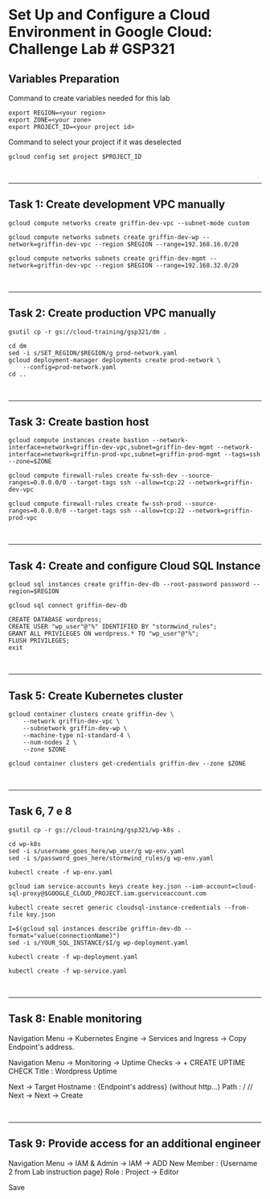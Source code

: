 # **Set Up and Configure a Cloud Environment in Google Cloud: Challenge Lab # GSP321**

## **Variables Preparation**

Command to create variables needed for this lab

    export REGION=<your region>
    export ZONE=<your zone>
    export PROJECT_ID=<your project id>

Command to select your project if it was deselected

    gcloud config set project $PROJECT_ID

<br>

---

## **Task 1: Create development VPC manually**

    gcloud compute networks create griffin-dev-vpc --subnet-mode custom

>

    gcloud compute networks subnets create griffin-dev-wp --network=griffin-dev-vpc --region $REGION --range=192.168.16.0/20

>

    gcloud compute networks subnets create griffin-dev-mgmt --network=griffin-dev-vpc --region $REGION --range=192.168.32.0/20

<br>

---

## **Task 2: Create production VPC manually**

    gsutil cp -r gs://cloud-training/gsp321/dm .

>

    cd dm
    sed -i s/SET_REGION/$REGION/g prod-network.yaml
    gcloud deployment-manager deployments create prod-network \
        --config=prod-network.yaml
    cd ..

<br>

---

## **Task 3: Create bastion host**

    gcloud compute instances create bastion --network-interface=network=griffin-dev-vpc,subnet=griffin-dev-mgmt --network-interface=network=griffin-prod-vpc,subnet=griffin-prod-mgmt --tags=ssh --zone=$ZONE

>

    gcloud compute firewall-rules create fw-ssh-dev --source-ranges=0.0.0.0/0 --target-tags ssh --allow=tcp:22 --network=griffin-dev-vpc

>

    gcloud compute firewall-rules create fw-ssh-prod --source-ranges=0.0.0.0/0 --target-tags ssh --allow=tcp:22 --network=griffin-prod-vpc

<br>

---

## **Task 4: Create and configure Cloud SQL Instance**

    gcloud sql instances create griffin-dev-db --root-password password --region=$REGION

>

    gcloud sql connect griffin-dev-db

>

    CREATE DATABASE wordpress;
    CREATE USER "wp_user"@"%" IDENTIFIED BY "stormwind_rules";
    GRANT ALL PRIVILEGES ON wordpress.* TO "wp_user"@"%";
    FLUSH PRIVILEGES;
    exit

<br>

---

## **Task 5: Create Kubernetes cluster**

    gcloud container clusters create griffin-dev \
        --network griffin-dev-vpc \
        --subnetwork griffin-dev-wp \
        --machine-type n1-standard-4 \
        --num-nodes 2 \
        --zone $ZONE

>

    gcloud container clusters get-credentials griffin-dev --zone $ZONE

<br>

---

## **Task 6, 7 e 8**

    gsutil cp -r gs://cloud-training/gsp321/wp-k8s .

>

    cd wp-k8s
    sed -i s/username_goes_here/wp_user/g wp-env.yaml
    sed -i s/password_goes_here/stormwind_rules/g wp-env.yaml

>

    kubectl create -f wp-env.yaml

>

    gcloud iam service-accounts keys create key.json --iam-account=cloud-sql-proxy@$GOOGLE_CLOUD_PROJECT.iam.gserviceaccount.com

>

    kubectl create secret generic cloudsql-instance-credentials --from-file key.json

>

    I=$(gcloud sql instances describe griffin-dev-db --format="value(connectionName)")
    sed -i s/YOUR_SQL_INSTANCE/$I/g wp-deployment.yaml

>

    kubectl create -f wp-deployment.yaml

>

    kubectl create -f wp-service.yaml

<br>

---

## **Task 8: Enable monitoring**

Navigation Menu -> Kubernetes Engine -> Services and Ingress -> Copy Endpoint's address.

Navigation Menu -> Monitoring -> Uptime Checks -> + CREATE UPTIME CHECK Title : Wordpress Uptime

Next -> Target Hostname : {Endpoint's address} (without http...) Path : / // Next -> Next -> Create

<br>

---

## **Task 9: Provide access for an additional engineer**

Navigation Menu -> IAM & Admin -> IAM -> ADD New Member : {Username 2 from Lab instruction page} Role : Project -> Editor

Save
